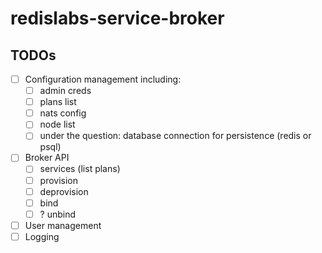 # redislabs-service-broker


## TODOs

- [ ] Configuration management including:
  - [ ] admin creds
  - [ ] plans list
  - [ ] nats config
  - [ ] node list
  - [ ] under the question: database connection for persistence (redis or psql)
- [ ] Broker API
  - [ ] services (list plans)
  - [ ] provision
  - [ ] deprovision
  - [ ] bind
  - [ ] ? unbind
- [ ] User management
- [ ] Logging
